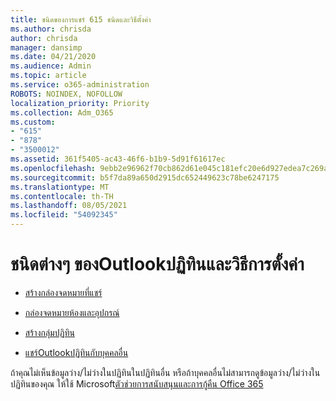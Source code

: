 ```yaml
---
title: ชนิดของการแชร์ 615 ชนิดและวิธีตั้งค่า
ms.author: chrisda
author: chrisda
manager: dansimp
ms.date: 04/21/2020
ms.audience: Admin
ms.topic: article
ms.service: o365-administration
ROBOTS: NOINDEX, NOFOLLOW
localization_priority: Priority
ms.collection: Adm_O365
ms.custom:
- "615"
- "878"
- "3500012"
ms.assetid: 361f5405-ac43-46f6-b1b9-5d91f61617ec
ms.openlocfilehash: 9ebb2e96962f70cb862d61e045c181efc20e6d927edea7c269a93ffa6a15ebbc
ms.sourcegitcommit: b5f7da89a650d2915dc652449623c78be6247175
ms.translationtype: MT
ms.contentlocale: th-TH
ms.lasthandoff: 08/05/2021
ms.locfileid: "54092345"
---
```

# <a name="different-types-of-shared-outlook-calendars-and-how-to-set-them-up"></a>ชนิดต่างๆ ของOutlookปฏิทินและวิธีการตั้งค่า

- [สร้างกล่องจดหมายที่แชร์](https://docs.microsoft.com/microsoft-365/admin/email/create-a-shared-mailbox)

- [กล่องจดหมายห้องและอุปกรณ์](https://docs.microsoft.com/microsoft-365/admin/manage/room-and-equipment-mailboxes)

- [สร้างกลุ่มปฏิทิน](https://support.office.com/article/8385667b-d758-4489-a53f-f542dd01e6ff)

- [แชร์Outlookปฏิทินกับบุคคลอื่น](https://support.office.com/article/353ed2c1-3ec5-449d-8c73-6931a0adab88)

ถ้าคุณไม่เห็นข้อมูลว่าง/ไม่ว่างในปฏิทินในปฏิทินอื่น หรือถ้าบุคคลอื่นไม่สามารถดูข้อมูลว่าง/ไม่ว่างในปฏิทินของคุณ ให้ใช้ Microsoft[ตัวช่วยการสนับสนุนและการกู้คืน Office 365](https://diagnostics.office.com/)
